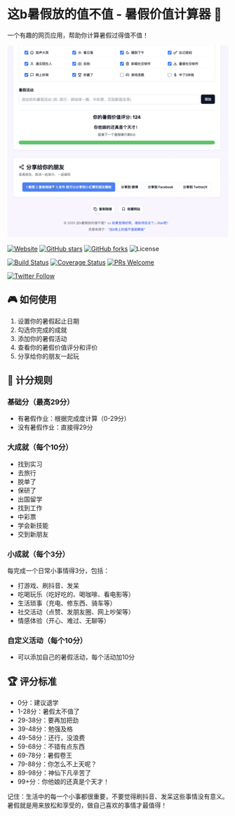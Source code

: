 # 这b暑假放的值不值 - 暑假价值计算器 🎯

一个有趣的网页应用，帮助你计算暑假过得值不值！

![screenshot](assets/screenshot-summer-calculator.png)

[![Website](https://img.shields.io/website?url=https%3A%2F%2Fktwu01.github.io%2Fsummer-calculator%2F)](https://ktwu01.github.io/summer-calculator/) [![GitHub stars](https://img.shields.io/github/stars/ktwu01/summer-calculator)](https://github.com/ktwu01/summer-calculator) [![GitHub forks](https://img.shields.io/github/forks/ktwu01/summer-calculator)](https://github.com/ktwu01/summer-calculator/fork) ![License](https://img.shields.io/badge/License-CC%20BY--NC--ND%204.0-lightgrey.svg)

[![Build Status](https://img.shields.io/travis/com/ktwu01/summer-calculator.svg)](https://travis-ci.com/ktwu01/summer-calculator) [![Coverage Status](https://coveralls.io/repos/github/ktwu01/summer-calculator/badge.svg?branch=main)](https://coveralls.io/github/ktwu01/summer-calculator?branch=main) [![PRs Welcome](https://img.shields.io/badge/PRs-welcome-brightgreen.svg?style=flat-square)](http://makeapullrequest.com)

[![Twitter Follow](https://img.shields.io/twitter/follow/ktwu01?style=social)](https://twitter.com/ktwu01)

## 🎮 如何使用

1. 设置你的暑假起止日期
2. 勾选你完成的成就
3. 添加你的暑假活动
4. 查看你的暑假价值评分和评价
5. 分享给你的朋友一起玩

## 💯 计分规则

### 基础分（最高29分）
- 有暑假作业：根据完成度计算（0-29分）
- 没有暑假作业：直接得29分

### 大成就（每个10分）
- 找到实习
- 去旅行
- 脱单了
- 保研了
- 出国留学
- 找到工作
- 中彩票
- 学会新技能
- 交到新朋友

### 小成就（每个3分）
每完成一个日常小事情得3分，包括：
- 打游戏、刷抖音、发呆
- 吃喝玩乐（吃好吃的、喝咖啡、看电影等）
- 生活琐事（充电、修东西、骑车等）
- 社交活动（点赞、发朋友圈、网上吵架等）
- 情感体验（开心、难过、无聊等）

### 自定义活动（每个10分）
- 可以添加自己的暑假活动，每个活动加10分

## 🏆 评分标准

- 0分：建议退学
- 1-28分：暑假太不值了
- 29-38分：要再加把劲
- 39-48分：勉强及格
- 49-58分：还行，没浪费
- 59-68分：不错有点东西
- 69-78分：暑假卷王
- 79-88分：你怎么不上天呢？
- 89-98分：神仙下凡辛苦了
- 99+分：你他娘的还真是个天才！

记住：生活中的每一个小事都很重要，不要觉得刷抖音、发呆这些事情没有意义。暑假就是用来放松和享受的，做自己喜欢的事情才最值得！
